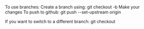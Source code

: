 To use branches:
Create a branch using: git checkout -b <branchname>
Make your changes
To push to github:  git push --set-upstream origin <branchname>

If you want to switch to a different branch:
git checkout <branchname>
